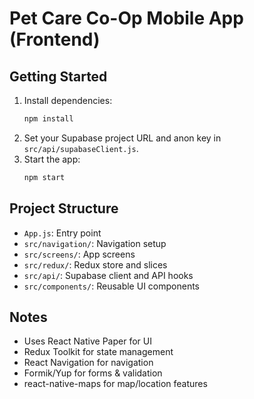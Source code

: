 # Pet Care Co-Op Mobile App (Frontend)

## Getting Started

1. Install dependencies:
   ```sh
   npm install
   ```
2. Set your Supabase project URL and anon key in `src/api/supabaseClient.js`.
3. Start the app:
   ```sh
   npm start
   ```

## Project Structure
- `App.js`: Entry point
- `src/navigation/`: Navigation setup
- `src/screens/`: App screens
- `src/redux/`: Redux store and slices
- `src/api/`: Supabase client and API hooks
- `src/components/`: Reusable UI components

## Notes
- Uses React Native Paper for UI
- Redux Toolkit for state management
- React Navigation for navigation
- Formik/Yup for forms & validation
- react-native-maps for map/location features
